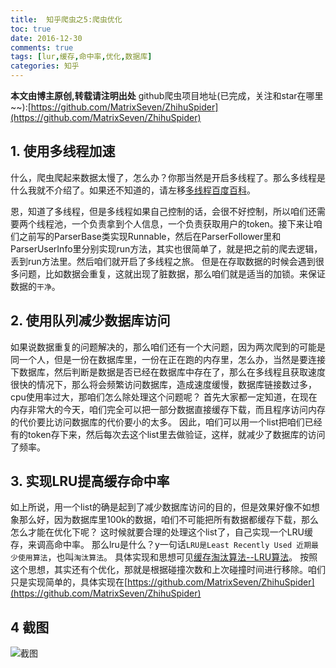 ```yaml
---
title:  知乎爬虫之5:爬虫优化
toc: true
date: 2016-12-30
comments: true
tags: [lur,缓存,命中率,优化,数据库]
categories: 知乎
---
```

**本文由博主原创,转载请注明出处**
github爬虫项目地址(已完成，关注和star在哪里~~):[https://github.com/MatrixSeven/ZhihuSpider](https://github.com/MatrixSeven/ZhihuSpider)
## 1. 使用多线程加速
什么，爬虫爬起来数据太慢了，怎么办？你那当然是开启多线程了。那么多线程是什么我就不介绍了。如果还不知道的，请左移[多线程百度百科](https://www.baidu.com/link?url=bYBoUxNy7FilgurFZceMLTrjfwcgxLGLmTyc68KsikpkbBggrWKr3wOxsO4852kQLDLzTu22UPzBvkRLdHwyLi9AaMi5L-ZZdxOAAGa4swnV0wJPPnEmGXIAGmGAlhDk&wd=&eqid=b0a536ff000620660000000358662f65)。
<!--more-->
恩，知道了多线程，但是多线程如果自己控制的话，会很不好控制，所以咱们还需要两个线程池，一个负责拿到个人信息，一个负责获取用户的token。接下来让咱们之前写的ParserBase类实现Runnable，然后在ParserFollower里和ParserUserInfo里分别实现run方法，其实也很简单了，就是把之前的爬去逻辑，丢到run方法里。然后咱们就开启了多线程之旅。
但是在存取数据的时候会遇到很多问题，比如数据会重复，这就出现了脏数据，那么咱们就是适当的加锁。来保证数据的`干净`。
## 2. 使用队列减少数据库访问
如果说数据重复的问题解决的，那么咱们还有一个大问题，因为两次爬到的可能是同一个人，但是一份在数据库里，一份在正在跑的内存里，怎么办，当然是要连接下数据库，然后判断是数据是否已经在数据库中存在了，那么在多线程且获取速度很快的情况下，那么将会频繁访问数据库，造成速度缓慢，数据库链接数过多，cpu使用率过大，那咱们怎么除处理这个问题呢？
首先大家都一定知道，在现在内存非常大的今天，咱们完全可以把一部分数据直接缓存下载，而且程序访问内存的代价要比访问数据库的代价要小的太多。
因此，咱们可以用一个list把咱们已经有的token存下来，然后每次去这个list里去做验证，这样，就减少了数据库的访问了频率。
## 3. 实现LRU提高缓存命中率
如上所说，用一个list的确是起到了减少数据库访问的目的，但是效果好像不如想象那么好，因为数据库里100k的数据，咱们不可能把所有数据都缓存下载，那么怎么才能在优化下呢？
这时候就要合理的处理这个list了，自己实现一个LRU缓存，来调高命中率。
那么lru是什么？y一句话`LRU是Least Recently Used 近期最少使用算法`，也叫`淘汰算法`。
具体实现和思想可见[缓存淘汰算法--LRU算法](http://flychao88.iteye.com/blog/1977653)。
按照这个思想，其实还有个优化，那就是根据碰撞次数和上次碰撞时间进行移除。咱们只是实现简单的，具体实现在[https://github.com/MatrixSeven/ZhihuSpider](https://github.com/MatrixSeven/ZhihuSpider)
## 4 截图
![截图](/images/posts/test_01.gif)